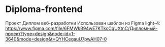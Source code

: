 # Diploma-frontend
Проект Диплом веб-разработки 
Использован шаблон из Figma light-4: https://www.figma.com/file/6FMWkB94wE7KTkcCgUXtnC/Дипломный-проект?type=design&node-id=1-3640&mode=design&t=QYHCegauU7pwAH07-0

